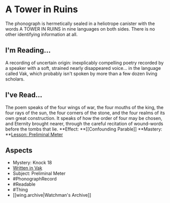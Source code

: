 # A Tower in Ruins
The phonograph is hermetically sealed in a heliotrope canister with the words A TOWER IN RUINS in nine languages on both sides. There is no other identifying information at all.
## I'm Reading...
A recording of uncertain origin: inexplicably compelling poetry recorded by a speaker with a soft, strained nearly disappeared voice… in the language called Vak, which probably isn't spoken by more than a few dozen living scholars.
## I've Read...
The poem speaks of the four wings of war, the four mouths of the king, the four rays of the sun, the four corners of the stone, and the four realms of its own great construction. It speaks of how the order of four may be chosen, and Eternity brought nearer, through the careful recitation of wound-words before the tombs that lie.
**Effect: **[[Confounding Parable]]
**Mastery: **[Lesson: Preliminal Meter](https://uadaf.theevilroot.xyz/rowenarium/element/x.preliminalmeter)
## Aspects
- Mystery: Knock 18
- [Written in Vak](https://uadaf.theevilroot.xyz/rowenarium/element/w.vak)
- Subject: Preliminal Meter
- #PhonographRecord
- #Readable
- #Thing
- [[wing.archive|Watchman's Archive]]